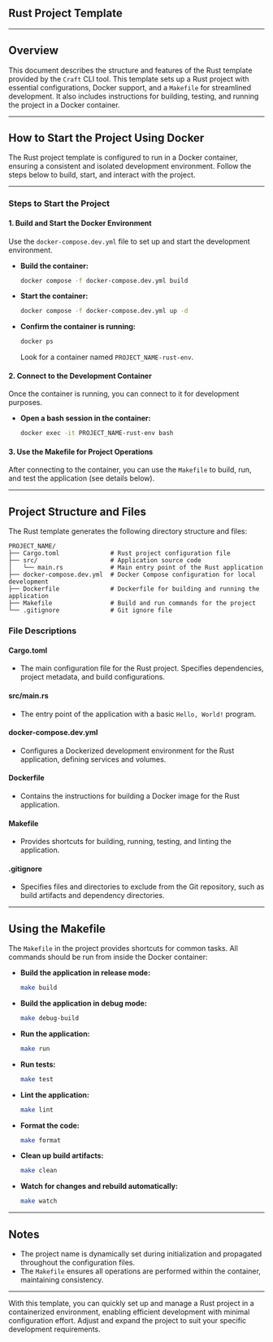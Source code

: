 ## Rust Project Template

---

## Overview

This document describes the structure and features of the Rust template provided by the `Craft` CLI tool. This template sets up a Rust project with essential configurations, Docker support, and a `Makefile` for streamlined development. It also includes instructions for building, testing, and running the project in a Docker container.

---

## How to Start the Project Using Docker

The Rust project template is configured to run in a Docker container, ensuring a consistent and isolated development environment. Follow the steps below to build, start, and interact with the project.

---

### Steps to Start the Project

#### 1. Build and Start the Docker Environment

Use the `docker-compose.dev.yml` file to set up and start the development environment.

- **Build the container:**
  ```bash
  docker compose -f docker-compose.dev.yml build
  ```

- **Start the container:**
  ```bash
  docker compose -f docker-compose.dev.yml up -d
  ```

- **Confirm the container is running:**
  ```bash
  docker ps
  ```
  Look for a container named `PROJECT_NAME-rust-env`.

#### 2. Connect to the Development Container

Once the container is running, you can connect to it for development purposes.

- **Open a bash session in the container:**
  ```bash
  docker exec -it PROJECT_NAME-rust-env bash
  ```

#### 3. Use the Makefile for Project Operations

After connecting to the container, you can use the `Makefile` to build, run, and test the application (see details below).

---

## Project Structure and Files

The Rust template generates the following directory structure and files:

```
PROJECT_NAME/
├── Cargo.toml              # Rust project configuration file
├── src/                    # Application source code
│   └── main.rs             # Main entry point of the Rust application
├── docker-compose.dev.yml  # Docker Compose configuration for local development
├── Dockerfile              # Dockerfile for building and running the application
├── Makefile                # Build and run commands for the project
└── .gitignore              # Git ignore file
```

### File Descriptions

#### Cargo.toml
- The main configuration file for the Rust project. Specifies dependencies, project metadata, and build configurations.

#### src/main.rs
- The entry point of the application with a basic `Hello, World!` program.

#### docker-compose.dev.yml
- Configures a Dockerized development environment for the Rust application, defining services and volumes.

#### Dockerfile
- Contains the instructions for building a Docker image for the Rust application.

#### Makefile
- Provides shortcuts for building, running, testing, and linting the application.

#### .gitignore
- Specifies files and directories to exclude from the Git repository, such as build artifacts and dependency directories.

---

## Using the Makefile

The `Makefile` in the project provides shortcuts for common tasks. All commands should be run from inside the Docker container:

- **Build the application in release mode:**
  ```bash
  make build
  ```

- **Build the application in debug mode:**
  ```bash
  make debug-build
  ```

- **Run the application:**
  ```bash
  make run
  ```

- **Run tests:**
  ```bash
  make test
  ```

- **Lint the application:**
  ```bash
  make lint
  ```

- **Format the code:**
  ```bash
  make format
  ```

- **Clean up build artifacts:**
  ```bash
  make clean
  ```

- **Watch for changes and rebuild automatically:**
  ```bash
  make watch
  ```

---

## Notes

- The project name is dynamically set during initialization and propagated throughout the configuration files.
- The `Makefile` ensures all operations are performed within the container, maintaining consistency.

---

With this template, you can quickly set up and manage a Rust project in a containerized environment, enabling efficient development with minimal configuration effort. Adjust and expand the project to suit your specific development requirements.

